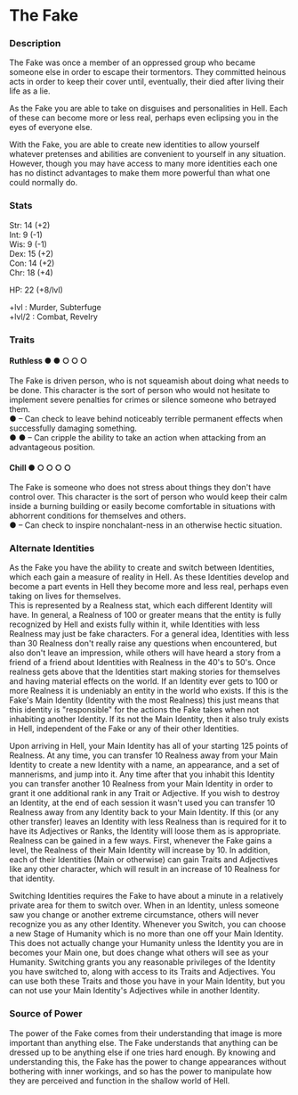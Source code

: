# The Fake

### Description
The Fake was once a member of an oppressed group who became someone else in order to escape their tormentors. They committed heinous acts in order to keep their cover until, eventually, their died after living their life as a lie.  

As the Fake you are able to take on disguises and personalities in Hell. Each of these can become more or less real, perhaps even eclipsing you in the eyes of everyone else.

With the Fake, you are able to create new identities to allow yourself whatever pretenses and abilities are convenient to yourself in any situation. However, though you may have access to many more identities each one has no distinct advantages to make them more powerful than what one could normally do.

### Stats
Str: 14 (+2)  
Int: 9 (-1)  
Wis: 9 (-1)  
Dex: 15 (+2)  
Con: 14 (+2)  
Chr: 18 (+4)  

HP: 22 (+8/lvl)

+lvl   : Murder, Subterfuge  
+lvl/2 : Combat, Revelry

### Traits
#### Ruthless ● ● ○ ○ ○
The Fake is driven person, who is not squeamish about doing what needs to be done. This character is the sort of person who would not hesitate to implement severe penalties for crimes or silence someone who betrayed them.  
● – Can check to leave behind noticeably terrible permanent effects when successfully damaging something.  
● ● – Can cripple the ability to take an action when attacking from an advantageous position.  

#### Chill ● ○ ○ ○ ○
The Fake is someone who does not stress about things they don't have control over. This character is the sort of person who would keep their calm inside a burning building or easily become comfortable in situations with abhorrent conditions for themselves and others.  
● – Can check to inspire nonchalant-ness in an otherwise hectic situation.

### Alternate Identities
As the Fake you have the ability to create and switch between Identities, which each gain a measure of reality in Hell. As these Identities develop and become a part events in Hell they become more and less real, perhaps even taking on lives for themselves.  
This is represented by a Realness stat, which each different Identity will have. In general, a Realness of 100 or greater means that the entity is fully recognized by Hell and exists fully within it, while Identities with less Realness may just be fake characters. For a general idea, Identities with less than 30 Realness don't really raise any questions when encountered, but also don't leave an impression, while others will have heard a story from a friend of a friend about Identities with Realness in the 40's to 50's. Once realness gets above that the Identities start making stories for themselves and having material effects on the world. If an Identity ever gets to 100 or more Realness it is undeniably an entity in the world who exists. If this is the Fake's Main Identity (Identity with the most Realness) this just means that this identity is "responsible" for the actions the Fake takes when not inhabiting another Identity. If its not the Main Identity, then it also truly exists in Hell, independent of the Fake or any of their other Identities.

Upon arriving in Hell, your Main Identity has all of your starting 125 points of Realness. At any time, you can transfer 10 Realness away from your Main Identity to create a new Identity with a name, an appearance, and a set of mannerisms, and jump into it. Any time after that you inhabit this Identity you can transfer another 10 Realness from your Main Identity in order to grant it one additional rank in any Trait or Adjective. If you wish to destroy an Identity, at the end of each session it wasn't used you can transfer 10 Realness away from any Identity back to your Main Identity. If this (or any other transfer) leaves an Identity with less Realness than is required for it to have its Adjectives or Ranks, the Identity will loose them as is appropriate.
Realness can be gained in a few ways. First, whenever the Fake gains a level, the Realness of their Main Identity will increase by 10. In addition, each of their Identities (Main or otherwise) can gain Traits and Adjectives like any other character, which will result in an increase of 10 Realness for that identity.

Switching Identities requires the Fake to have about a minute in a relatively private area for them to switch over. When in an Identity, unless someone saw you change or another extreme circumstance, others will never recognize you as any other Identity. Whenever you Switch, you can choose a new Stage of Humanity which is no more than one off your Main Identity. This does not actually change your Humanity unless the Identity you are in becomes your Main one, but does change what others will see as your Humanity. Switching grants you any reasonable privileges of the Identity you have switched to, along with access to its Traits and Adjectives. You can use both these Traits and those you have in your Main Identity, but you can not use your Main Identity's Adjectives while in another Identity.



### Source of Power
The power of the Fake comes from their understanding that image is more important than anything else. The Fake understands that anything can be dressed up to be anything else if one tries hard enough. By knowing and understanding this, the Fake has the power to change appearances without bothering with inner workings, and so has the power to manipulate how they are perceived and function in the shallow world of Hell.

